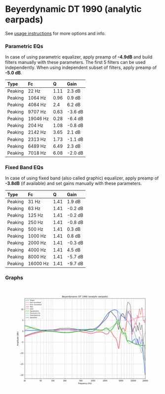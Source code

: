 # Beyerdynamic DT 1990 (analytic earpads)
See [usage instructions](https://github.com/jaakkopasanen/AutoEq#usage) for more options and info.

### Parametric EQs
In case of using parametric equalizer, apply preamp of **-4.9dB** and build filters manually
with these parameters. The first 5 filters can be used independently.
When using independent subset of filters, apply preamp of **-5.0 dB**.

| Type    | Fc       |    Q | Gain    |
|:--------|:---------|:-----|:--------|
| Peaking | 22 Hz    | 1.11 | 2.3 dB  |
| Peaking | 1064 Hz  | 0.96 | 0.9 dB  |
| Peaking | 4084 Hz  | 2.4  | 6.2 dB  |
| Peaking | 9707 Hz  | 0.63 | -3.6 dB |
| Peaking | 19046 Hz | 0.28 | -6.4 dB |
| Peaking | 204 Hz   | 1.08 | -0.8 dB |
| Peaking | 2142 Hz  | 3.65 | 2.1 dB  |
| Peaking | 2313 Hz  | 1.73 | -1.1 dB |
| Peaking | 6489 Hz  | 6.49 | 2.3 dB  |
| Peaking | 7018 Hz  | 6.08 | -2.0 dB |

### Fixed Band EQs
In case of using fixed band (also called graphic) equalizer, apply preamp of **-3.8dB**
(if available) and set gains manually with these parameters.

| Type    | Fc       |    Q | Gain    |
|:--------|:---------|:-----|:--------|
| Peaking | 31 Hz    | 1.41 | 1.9 dB  |
| Peaking | 63 Hz    | 1.41 | -0.2 dB |
| Peaking | 125 Hz   | 1.41 | -0.2 dB |
| Peaking | 250 Hz   | 1.41 | -0.8 dB |
| Peaking | 500 Hz   | 1.41 | 0.3 dB  |
| Peaking | 1000 Hz  | 1.41 | 0.8 dB  |
| Peaking | 2000 Hz  | 1.41 | -0.3 dB |
| Peaking | 4000 Hz  | 1.41 | 4.5 dB  |
| Peaking | 8000 Hz  | 1.41 | -5.7 dB |
| Peaking | 16000 Hz | 1.41 | -9.7 dB |

### Graphs
![](./Beyerdynamic%20DT%201990%20(analytic%20earpads).png)
